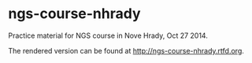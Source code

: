 ngs-course-nhrady
=================

Practice material for NGS course in Nove Hrady, Oct 27 2014. 

The rendered version can be found at http://ngs-course-nhrady.rtfd.org.
